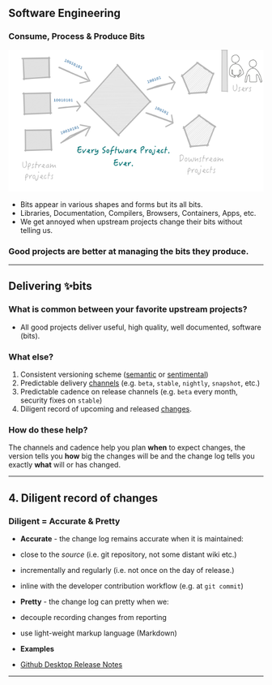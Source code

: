 ## Software Engineering
### Consume, Process & Produce Bits

![](../src/images/every-project.png)

- Bits appear in various shapes and forms but its all bits.
- Libraries, Documentation, Compilers, Browsers, Containers, Apps, etc.
- We get annoyed when upstream projects change their bits without telling us.

### Good projects are better at managing the bits they produce.

---

## Delivering ✨bits
### What is common between your favorite upstream projects?

- All good projects deliver useful, high quality, well documented, software (bits). 

### What else? 

1. Consistent versioning scheme ([semantic] or [sentimental])
2. Predictable delivery [channels] (e.g. `beta`, `stable`, `nightly`, `snapshot`, etc.)
3. Predictable cadence on release channels (e.g. `beta` every month, security fixes on `stable`)
4. Diligent record of upcoming and released [changes].

### How do these help?

The channels and cadence help you plan **when** to expect changes, the version tells you **how** big
the changes will be and the change log tells you exactly **what** will or has changed.

[semantic]: https://semver.org
[changes]: http://keepachangelog.com/en/1.0.0/
[channels]: https://doc.rust-lang.org/book/first-edition/release-channels.html
[sentimental]: http://sentimentalversioning.org

---

## 4. Diligent record of changes
### Diligent = Accurate & Pretty 

- **Accurate** - the change log remains accurate when it is maintained:
 - close to the *source* (i.e. git repository, not some distant wiki etc.)
 - incrementally and regularly (i.e. not once on the day of release.)
 - inline with the developer contribution workflow (e.g. at `git commit`)

- **Pretty** - the change log can pretty when we:
 - decouple recording changes from reporting
 - use light-weight markup language (Markdown)

- **Examples**
 - [Github Desktop Release Notes](https://desktop.github.com/release-notes/)

---
